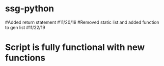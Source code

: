 # ssg-python
#Added return statement 
#11/20/19
#Removed static list and added function to gen list 
#11/22/19
# Script is fully functional with new functions
